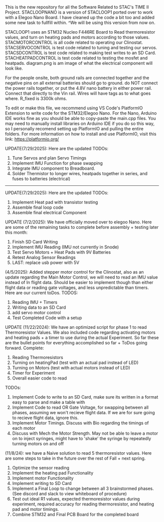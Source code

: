 This is the new repository for all the Software Related to STAC's TIME II Project.
STACLOOPNANO is a version of STACLOOP1 ported over to work with a Elegoo Nano Board. I have cleaned up the code a bit too and added some new task to fullfill within.
^We will be using this version from now on.

STACLOOP1 uses an STM32 Nucleo F446RE Board to Read thermoresistor values, and turn on heating pads and motors according to those values.
STACMOTORCONTROL is all code related to operating our Clinostat.
STACSERVOCONTROL is test code related to tuning and testing our servos.
STACSDCONTROL is test code related to making test writes to an SD Card.
STACHEATPADCONTROL is test code related to testing the mosfet and heatpads.
diagram.png is am image of what the electrical component will look like. 

For the people onsite, both ground rails are connected together and the negative pins on all external batteries should go to ground. do NOT connect the power rails together, or put the 4.8V nano battery in either power rail. Connect that directly to the Vin rail. Wires will have tags as to what goes where. R_fixed is 3300k ohms.

To edit or make this file, we recommend using VS Code's PlatformIO Extension to write code for the STM32/Elegoo Nano. For the Nano, Arduino IDE works fine as you should be able to copy-paste the main.cpp files. You may need to manually install libraries on Arduino IDE if you do so this way, so I personally recomend setting up PlatformIO and pulling the entire folders. For more information on how to install and use PlatformIO, visit this link: 
https://platformio.org/

UPDATE(7/29/2025): Here are the updated TODOs:
1. Tune Servos and plan Servo Timings
2. Implement IMU Function for phase swapping
3. Integrate IMU component to Breadboard.
4.  Solder Thermistor to longer wires, heatpads together in series, and fuses to batteries (electrical)

----------------------------------------------------------------------------------------------------------------------------------------------------------------------------------------------------------------

UPDATE(7/29/2025): Here are the updated TODOs:
1. Implement Heat pad with transistor testing
2. Assemble final loop code
3. Assemble final electrical Component

UPDATE (7/2/2025): We have officially moved over to elegoo Nano. Here are some of the remaining tasks to complete before assembly + testing later this month:
1. Finish SD Card Writing
2. Implement IMU Reading (IMU not currently in Snode)
3. Test Servo Motors + Heat Pads with 9V Batteries
4. Retest Analog Sensor Readings
5. LAST: replace usb power with 5V

(4/5/2025): Added stepper motor control for the Clinostat, also as an update regarding the Main Motor Control, we will need to read an IMU value instead of In flight data. Should be easier to implement though than either flight data or reading gate voltages, and less unpredictable than timers. Here are our current toDos.
TODOS:
1. Reading IMU + Timers
2. Writing data to an SD Card
3. add servo motor control
4. Test Completed Code with a setup

UPDATE (11/22/2024): We have an optimized script for phase 1 to read Thermoresistor Values. We also included code regarding activating motors and heating pads + a timer to use during the actual Experiment. 
So far these are the bullet points for everything accomplished so far + ToDos going forward.
Complete:
1. Reading Thermoresistors
2. Turning on heatingPad (test with an actual pad instead of LED)
3. Turning on Motors (test with actual motors instead of LED)
4. Timer for Experiment
5. Overall easier code to read

TODOs:
1. Implement Code to write to an SD Card, make sure its written in a format easy to parse and make a table with
2. Implement Code to read OR Gate Voltage, for swapping between all phases, assuming we won't recieve flight data. If we are for sure going to recieve flight data, ignore this.
3. Implement Motor Timings. Discuss with Bio regarding the timings of each motor
4. Discuss with Mech the Motor Strength. May not be able to leave a motor on to inject syringes, might have to 'shake' the syringe by repeatedly turning motors on and off


(11/8/24): we have a Naive solution to read 5 thermoresistor values. Here are some steps to take in the future over the rest of Fall + next spring.

1. Optimize the sensor reading
2. Implement the heating pad Functionality
3. Implement motor Functionality
4. Implement writing to SD Card
5. Implement a Final Loop to change between all 3 brainstormed phases. (See discord and slack to view whiteboard of procedure)
6. Test out ideal R1 values, expected thermoresistor values during experiment, required accuracy for reading thermoresistor, and heating pad and motor timings. 
7. Combine STM32 and Final PCB Board for the completed board


